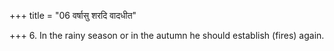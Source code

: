+++
title = "06 वर्षासु शरदि वादधीत"

+++
6. In the rainy season or in the autumn he should establish (fires) again. 
